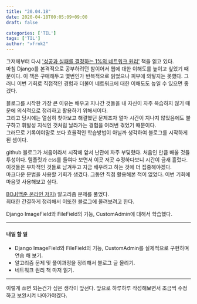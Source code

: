 ```yaml
---
title: "20.04.18"
date: 2020-04-18T00:05:09+09:00
draft: false

categories: ['TIL']
tags: ['TIL']
author: "xfrnk2"
---
```


그저께부터 다시 ['성공과 실패를 결정하는 1%의 네트워크 원리'](http://www.yes24.com/Product/Goods/3246410) 책을 읽고 있다.  
마침 Django를 본격적으로 공부하려던 참이어서 웹에 대한 이해도를 높이고 싶었기 때문이다.
이 책은 구매해두고 몇번인가 반복적으로 읽었으나 피부에 와닿지는 못했다. 
  그러니 이번 기회로 직접적인 경험과 더불어 네트워크에 대한 이해도도 높일 수 있으면 좋겠다.  
    
	  
블로그를 시작한 가장 큰 이유는 배우고 지나간 것들을 내 자신이 자주 복습하지 않기 때문에 의식적으로 정리하고 활용하기 위해서이다.  
그리고 당시에는 열심히 찾아보고 해결했던 문제조차 얼마 시간이 지나지 않았음에도 불구하고 휘발성 지식인 것처럼 날라가는 경험을 여러번 겪었기 때문이다.  
그러므로 기록이야말로 보다 효율적인 학습방법이 아닐까 생각하여 블로그를 시작하게 된 셈이다.  
  
    
github 블로그가 처음이라서 시작에 앞서 난관에 자주 부딪혔다. 처음인 만큼 배울 것들 투성이다.
템플릿과 css를 들여다 보면서 이곳 저곳 수정하다보니 시간이 금새 흘렀다. 이것들은 부차적인 것들로 남겨두고 지금 배우려고 하는 것에 더 집중해야겠다.  
마크다운 문법을 사용할 기회가 생겼다. 그동안 직접 활용해본 적이 없었다. 이번 기회에 마음껏 사용해보고 싶다.  
  
    
[BOJ(백준 온라인 저지)](https://www.acmicpc.net/) 알고리즘 문제를 풀었다.  
최대한 간결하게 정리해서 이또한 블로그에 올려보려고 한다.  
    
Django ImageField와 FileField의 기능, CustomAdmin에 대해서 학습했다.   
  
--- 
#### 내일 할 일  
+ Django ImageField와 FileField의 기능, CustomAdmin를 실제적으로 구현하며 연습 해 보기. 
+ 알고리즘 문제 및 풀이과정을 정리해서 블로그 글 올리기. 
+ 네트워크 원리 책 마저 읽기.  
---
이렇게 쓰면 되는건가 싶은 생각이 앞선다. 앞으로 하루하루 작성해보면서 조금씩 수정하고 보완시켜 나아가야겠다.
